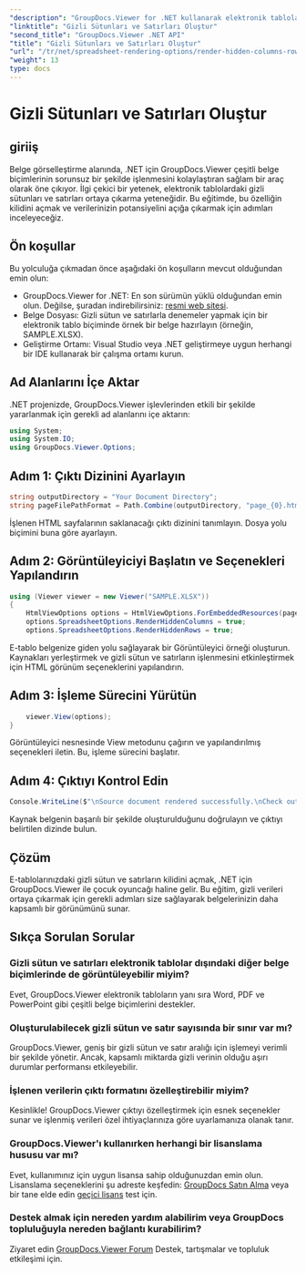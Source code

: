 ```yaml
---
"description": "GroupDocs.Viewer for .NET kullanarak elektronik tablolardaki gizli verileri zahmetsizce açığa çıkarın. Gizli sütunları ve satırları ortaya çıkarmak için adım adım kılavuzumuzu izleyin."
"linktitle": "Gizli Sütunları ve Satırları Oluştur"
"second_title": "GroupDocs.Viewer .NET API"
"title": "Gizli Sütunları ve Satırları Oluştur"
"url": "/tr/net/spreadsheet-rendering-options/render-hidden-columns-rows/"
"weight": 13
type: docs
---
```

# Gizli Sütunları ve Satırları Oluştur

## giriiş
Belge görselleştirme alanında, .NET için GroupDocs.Viewer çeşitli belge biçimlerinin sorunsuz bir şekilde işlenmesini kolaylaştıran sağlam bir araç olarak öne çıkıyor. İlgi çekici bir yetenek, elektronik tablolardaki gizli sütunları ve satırları ortaya çıkarma yeteneğidir. Bu eğitimde, bu özelliğin kilidini açmak ve verilerinizin potansiyelini açığa çıkarmak için adımları inceleyeceğiz.
## Ön koşullar
Bu yolculuğa çıkmadan önce aşağıdaki ön koşulların mevcut olduğundan emin olun:
- GroupDocs.Viewer for .NET: En son sürümün yüklü olduğundan emin olun. Değilse, şuradan indirebilirsiniz: [resmi web sitesi](https://releases.groupdocs.com/viewer/net/).
- Belge Dosyası: Gizli sütun ve satırlarla denemeler yapmak için bir elektronik tablo biçiminde örnek bir belge hazırlayın (örneğin, SAMPLE.XLSX).
- Geliştirme Ortamı: Visual Studio veya .NET geliştirmeye uygun herhangi bir IDE kullanarak bir çalışma ortamı kurun.
## Ad Alanlarını İçe Aktar
.NET projenizde, GroupDocs.Viewer işlevlerinden etkili bir şekilde yararlanmak için gerekli ad alanlarını içe aktarın:
```csharp
using System;
using System.IO;
using GroupDocs.Viewer.Options;
```
## Adım 1: Çıktı Dizinini Ayarlayın
```csharp
string outputDirectory = "Your Document Directory";
string pageFilePathFormat = Path.Combine(outputDirectory, "page_{0}.html");
```
İşlenen HTML sayfalarının saklanacağı çıktı dizinini tanımlayın. Dosya yolu biçimini buna göre ayarlayın.
## Adım 2: Görüntüleyiciyi Başlatın ve Seçenekleri Yapılandırın
```csharp
using (Viewer viewer = new Viewer("SAMPLE.XLSX"))
{
    HtmlViewOptions options = HtmlViewOptions.ForEmbeddedResources(pageFilePathFormat);
    options.SpreadsheetOptions.RenderHiddenColumns = true;
    options.SpreadsheetOptions.RenderHiddenRows = true;
```
E-tablo belgenize giden yolu sağlayarak bir Görüntüleyici örneği oluşturun. Kaynakları yerleştirmek ve gizli sütun ve satırların işlenmesini etkinleştirmek için HTML görünüm seçeneklerini yapılandırın.
## Adım 3: İşleme Sürecini Yürütün
```csharp
    viewer.View(options);
}
```
Görüntüleyici nesnesinde View metodunu çağırın ve yapılandırılmış seçenekleri iletin. Bu, işleme sürecini başlatır.
## Adım 4: Çıktıyı Kontrol Edin
```csharp
Console.WriteLine($"\nSource document rendered successfully.\nCheck output in {outputDirectory}.");
```
Kaynak belgenin başarılı bir şekilde oluşturulduğunu doğrulayın ve çıktıyı belirtilen dizinde bulun.
## Çözüm
E-tablolarınızdaki gizli sütun ve satırların kilidini açmak, .NET için GroupDocs.Viewer ile çocuk oyuncağı haline gelir. Bu eğitim, gizli verileri ortaya çıkarmak için gerekli adımları size sağlayarak belgelerinizin daha kapsamlı bir görünümünü sunar.
## Sıkça Sorulan Sorular
### Gizli sütun ve satırları elektronik tablolar dışındaki diğer belge biçimlerinde de görüntüleyebilir miyim?
Evet, GroupDocs.Viewer elektronik tabloların yanı sıra Word, PDF ve PowerPoint gibi çeşitli belge biçimlerini destekler.
### Oluşturulabilecek gizli sütun ve satır sayısında bir sınır var mı?
GroupDocs.Viewer, geniş bir gizli sütun ve satır aralığı için işlemeyi verimli bir şekilde yönetir. Ancak, kapsamlı miktarda gizli verinin olduğu aşırı durumlar performansı etkileyebilir.
### İşlenen verilerin çıktı formatını özelleştirebilir miyim?
Kesinlikle! GroupDocs.Viewer çıktıyı özelleştirmek için esnek seçenekler sunar ve işlenmiş verileri özel ihtiyaçlarınıza göre uyarlamanıza olanak tanır.
### GroupDocs.Viewer'ı kullanırken herhangi bir lisanslama hususu var mı?
Evet, kullanımınız için uygun lisansa sahip olduğunuzdan emin olun. Lisanslama seçeneklerini şu adreste keşfedin: [GroupDocs Satın Alma](https://purchase.groupdocs.com/buy) veya bir tane elde edin [geçici lisans](https://purchase.groupdocs.com/temporary-license/) test için.
### Destek almak için nereden yardım alabilirim veya GroupDocs topluluğuyla nereden bağlantı kurabilirim?
Ziyaret edin [GroupDocs.Viewer Forum](https://forum.groupdocs.com/c/viewer/9) Destek, tartışmalar ve topluluk etkileşimi için.